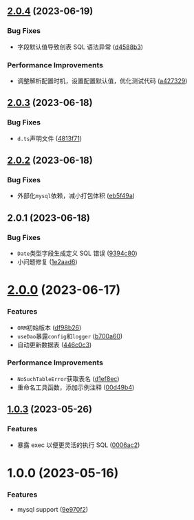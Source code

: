 ## [2.0.4](https://github.com/x-wink/wink-dao/compare/v2.0.3...v2.0.4) (2023-06-19)

### Bug Fixes

-   字段默认值导致创表 SQL 语法异常 ([d4588b3](https://github.com/x-wink/wink-dao/commit/d4588b3a9fd48047f2222200dfe7bd0cb77e47ce))

### Performance Improvements

-   调整解析配置时机，设置配置默认值，优化测试代码 ([a427329](https://github.com/x-wink/wink-dao/commit/a427329b0454e52195759feff3a183decdba3049))

## [2.0.3](https://github.com/x-wink/wink-dao/compare/v2.0.2...v2.0.3) (2023-06-18)

### Bug Fixes

-   `d.ts`声明文件 ([4813f71](https://github.com/x-wink/wink-dao/commit/4813f7145eec007d35fc8369ce3d00b9ac426e51))

## [2.0.2](https://github.com/x-wink/wink-dao/compare/v2.0.1...v2.0.2) (2023-06-18)

### Bug Fixes

-   外部化`mysql`依赖，减小打包体积 ([eb5f49a](https://github.com/x-wink/wink-dao/commit/eb5f49a76e756124834f4a12f3d16468d034770f))

## 2.0.1 (2023-06-18)

### Bug Fixes

-   `Date`类型字段生成定义 SQL 错误 ([9394c80](https://github.com/x-wink/wink-dao/commit/9394c809626bb05a3a43214b02433d171002b2b3))
-   小问题修复 ([1e2aad6](https://github.com/x-wink/wink-dao/commit/1e2aad68cc41ac9760c59633f1849e426d5c1b1a))

# [2.0.0](https://github.com/x-wink/wink-dao/compare/v1.0.3...v2.0.0) (2023-06-17)

### Features

-   `ORM`初始版本 ([df98b26](https://github.com/x-wink/wink-dao/commit/df98b26199278ac9c81644bd3d66a4e2648a7620))
-   `useDao`暴露`config`和`logger` ([b700a60](https://github.com/x-wink/wink-dao/commit/b700a60002d9cde38d58f66ecfb9e61f4f255bad))
-   自动更新数据表 ([446c0c3](https://github.com/x-wink/wink-dao/commit/446c0c33378924e5b353b5d146c9c160953dc7ca))

### Performance Improvements

-   `NoSuchTableError`获取表名 ([d1ef8ec](https://github.com/x-wink/wink-dao/commit/d1ef8ec8e7a5d5166aad271d2c93e358ba4d0f9f))
-   重命名工具函数，添加示例注释 ([00d49b4](https://github.com/x-wink/wink-dao/commit/00d49b414bfe5557cc09e84b9ae1934a51e2a585))

## [1.0.3](https://github.com/x-wink/wink-dao/compare/v1.0.2...v1.0.3) (2023-05-26)

### Features

-   暴露 exec 以便更灵活的执行 SQL ([0006ac2](https://github.com/x-wink/wink-dao/commit/0006ac238dfb7f8410a17a7baed7c55ae18ac440))

# 1.0.0 (2023-05-16)

### Features

-   mysql support ([9e970f2](https://github.com/x-wink/libary-template/commit/9e970f2233653867806ff67f775c98ce515a3ee8))
